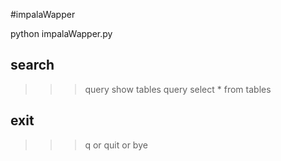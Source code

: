 #impalaWapper

python impalaWapper.py

search
---

>>> query show tables
>>> query select * from tables

exit
---

>>> q or quit or bye
